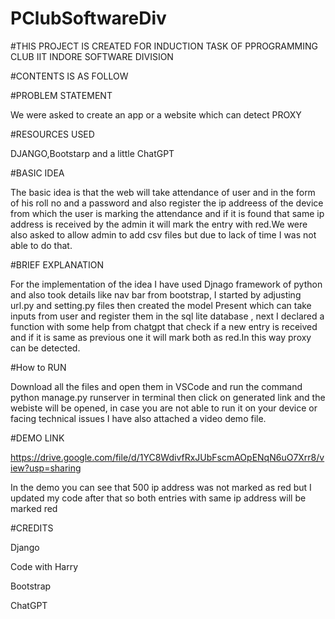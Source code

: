 # PClubSoftwareDiv

#THIS PROJECT IS CREATED FOR INDUCTION TASK OF PPROGRAMMING CLUB IIT INDORE SOFTWARE DIVISION

#CONTENTS IS AS FOLLOW

#PROBLEM STATEMENT

We were asked to create an app or a website which can detect PROXY

#RESOURCES USED

DJANGO,Bootstarp and a little ChatGPT

#BASIC IDEA

The basic idea is that the web will take attendance of user and in the form of his roll no and a password and also register the ip addreess of the device from which the user is marking the attendance and if it is found that same ip address is received by the admin it will mark the entry with red.We were also asked to allow admin to add csv files but due to lack of time I was not able to do that.

#BRIEF EXPLANATION

For the implementation of the idea I have used Djnago framework of python and also took details like nav bar from bootstrap, I started by adjusting url.py and setting.py files then created the model Present which can take inputs from user and register them in the sql lite database , next I declared a function with some help from chatgpt that check if a new entry is received and if it is same as previous one it will mark both as red.In this way proxy can be detected.

#How to RUN

Download all the files and open them in VSCode and run the command python manage.py runserver in terminal then click on generated link and the webiste will be opened, in case you are not able to run it on your device or facing technical issues I have also attached a video demo file.

#DEMO LINK

https://drive.google.com/file/d/1YC8WdivfRxJUbFscmAOpENqN6uO7Xrr8/view?usp=sharing

In the demo you can see that 500 ip address was not marked as red but I updated my code after that so both entries with same ip address will be marked red

#CREDITS

Django

Code with Harry 

Bootstrap

ChatGPT
